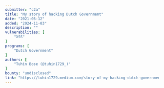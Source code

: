 ```yaml
---
submitter: "c2a"
title: "My story of hacking Dutch Government"
date: "2021-05-12"
added: "2024-11-03"
description: ""
vulnerabilities: [
    "XSS"
]
programs: [
    "Dutch Government"
]
authors: [
    "Tuhin Bose (@tuhin1729_)"
]
bounty: "undisclosed"
link: "https://tuhin1729.medium.com/story-of-my-hacking-dutch-government-46b7a3c8b75a"
---
```




